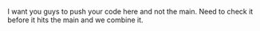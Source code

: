 I want you guys to push your code here and not the main. Need to check it before it hits the main and we combine it.
